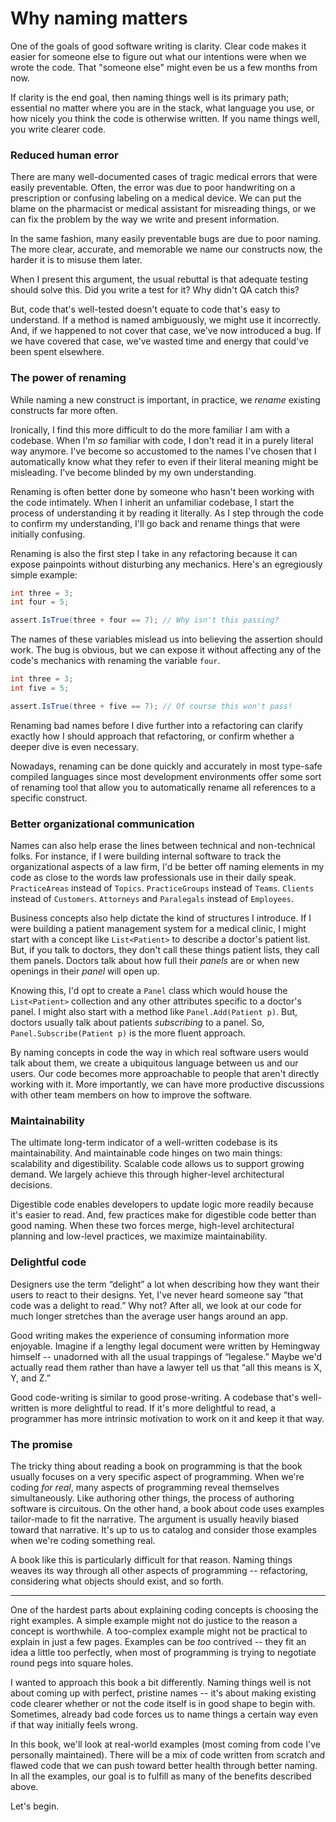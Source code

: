 # Why naming matters

One of the goals of good software writing is clarity. Clear code makes it easier for someone else to figure out what our intentions were when we wrote the code. That "someone else" might even be us a few months from now.

If clarity is the end goal, then naming things well is its primary path; essential no matter where you are in the stack, what language you use, or how nicely you think the code is otherwise written. If you name things well, you write clearer code. 

### Reduced human error

There are many well-documented cases of tragic medical errors that were easily preventable. Often, the error was due to poor handwriting on a prescription or confusing labeling on a medical device. We can put the blame on the pharmacist or medical assistant for misreading things, or we can fix the problem by the way we write and present information.

In the same fashion, many easily preventable bugs are due to poor naming. The more clear, accurate, and memorable we name our constructs now, the harder it is to misuse them later.

When I present this argument, the usual rebuttal is that adequate testing should solve this. Did you write a test for it? Why didn't QA catch this? 

But, code that's well-tested doesn't equate to code that's easy to understand. If a method is named ambiguously, we might use it incorrectly. And, if we happened to not cover that case, we've now introduced a bug. If we have covered that case, we've wasted time and energy that could've been spent elsewhere. 

### The power of renaming

While naming a new construct is important, in practice, we _rename_ existing constructs far more often. 

Ironically, I find this more difficult to do the more familiar I am with a codebase. When I'm _so_ familiar with code, I don't read it in a purely literal way anymore. I've become so accustomed to the names I've chosen that I automatically know what they refer to even if their literal meaning might be misleading. I've become blinded by my own understanding.

Renaming is often better done by someone who hasn't been working with the code intimately. When I inherit an unfamiliar codebase, I start the process of understanding it by reading it literally. As I step through the code to confirm my understanding, I'll go back and rename things that were initially confusing. 

Renaming is also the first step I take in any refactoring because it can expose painpoints without disturbing any mechanics. Here's an egregiously simple example:

```C#
int three = 3;
int four = 5;

assert.IsTrue(three + four == 7); // Why isn't this passing?
```

The names of these variables mislead us into believing the assertion should work. The bug is obvious, but we can expose it without affecting any of the code's mechanics with renaming the variable `four`.

```C#
int three = 3;
int five = 5;

assert.IsTrue(three + five == 7); // Of course this won't pass!
```

Renaming bad names before I dive further into a refactoring can clarify exactly how I should approach that refactoring, or confirm whether a deeper dive is even necessary.

Nowadays, renaming can be done quickly and accurately in most type-safe compiled languages since most development environments offer some sort of renaming tool that allow you to automatically rename all references to a specific construct. 

### Better organizational communication

Names can also help erase the lines between technical and non-technical folks. For instance, if I were building internal software to track the organizational aspects of a law firm, I'd be better off naming elements in my code as close to the words law professionals use in their daily speak. `PracticeAreas` instead of `Topics`. `PracticeGroups` instead of `Teams`. `Clients` instead of `Customers`. `Attorneys` and `Paralegals` instead of `Employees`.

Business concepts also help dictate the kind of structures I introduce. If I were building a patient management system for a medical clinic, I might start with a concept like `List<Patient>` to describe a doctor's patient list. But, if you talk to doctors, they don't call these things patient lists, they call them panels. Doctors talk about how full their _panels_ are or when new openings in their _panel_ will open up.

Knowing this, I'd opt to create a `Panel` class which would house the `List<Patient>` collection and any other attributes specific to a doctor's panel. I might also start with a method like `Panel.Add(Patient p)`. But, doctors usually talk about patients _subscribing_ to a panel. So, `Panel.Subscribe(Patient p)` is the more fluent approach.

By naming concepts in code the way in which real software users would talk about them, we create a ubiquitous language between us and our users.  Our code becomes more approachable to people that aren't directly working with it. More importantly, we can have more productive discussions with other team members on how to improve the software. 

### Maintainability

The ultimate long-term indicator of a well-written codebase is its maintainability. And maintainable code hinges on two main things: scalability and digestibility. Scalable code allows us to support growing demand. We largely achieve this through higher-level architectural decisions. 

Digestible code enables developers to update logic more readily because it's easier to read. And, few practices make for digestible code better than good naming. When these two forces merge, high-level architectural planning and low-level practices, we maximize maintainability.

### Delightful code

Designers use the term “delight” a lot when describing how they want their users to react to their designs. Yet, I've never heard someone say “that code was a delight to read.” Why not? After all, we look at our code for much longer stretches than the average user hangs around an app.

Good writing makes the experience of consuming information more enjoyable. Imagine if a lengthy legal document were written by Hemingway himself -- unadorned with all the usual trappings of “legalese.” Maybe we'd actually read them rather than have a lawyer tell us that “all this means is X, Y, and Z.”

Good code-writing is similar to good prose-writing. A codebase that's well-written is more delightful to read. If it's more delightful to read, a programmer has more intrinsic motivation to work on it and keep it that way.

### The promise

The tricky thing about reading a book on programming is that the book usually focuses on a very specific aspect of programming. When we're coding _for real_, many aspects of programming reveal themselves simultaneously. Like authoring other things, the process of authoring software is circuitous. On the other hand, a book about code uses examples tailor-made to fit the narrative. The argument is usually heavily biased toward that narrative. It's up to us to catalog and consider those examples when we're coding something real.

A book like this is particularly difficult for that reason. Naming things weaves its way through all other aspects of programming -- refactoring, considering what objects should exist, and so forth.

---

One of the hardest parts about explaining coding concepts is choosing the right examples.  A simple example might not do justice to the reason a concept is worthwhile. A too-complex example might not be practical to explain in just a few pages. Examples can be _too_ contrived -- they fit an idea a little too perfectly, when most of programming is trying to negotiate round pegs into square holes.

I wanted to approach this book a bit differently. Naming things well is not about coming up with perfect, pristine names -- it's about making existing code clearer whether or not the code itself is in good shape to begin with. Sometimes, already bad code forces us to name things a certain way even if that way initially feels wrong.  

In this book, we'll look at real-world examples (most coming from code I've personally maintained). There will be a mix of code written from scratch and flawed code that we can push toward better health through better naming. In all the examples, our goal is to fulfill as many of the benefits described above.

Let's begin.
